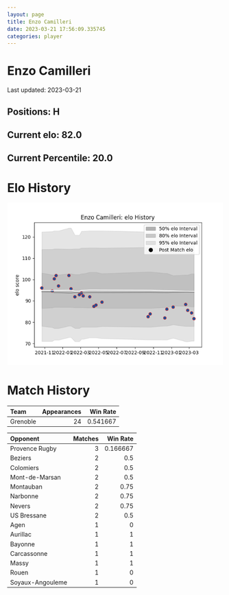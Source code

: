 ```yaml
---  
layout: page  
title: Enzo Camilleri  
date: 2023-03-21 17:56:09.335745  
categories: player  
---
```

# Enzo Camilleri


Last updated: 2023-03-21
## Positions: H

## Current elo: 82.0

## Current Percentile: 20.0

# Elo History


![elo history](history_EnzoCamilleri.png)
# Match History


| Team     |   Appearances |   Win Rate |
|:---------|--------------:|-----------:|
| Grenoble |            24 |   0.541667 |

| Opponent         |   Matches |   Win Rate |
|:-----------------|----------:|-----------:|
| Provence Rugby   |         3 |   0.166667 |
| Beziers          |         2 |   0.5      |
| Colomiers        |         2 |   0.5      |
| Mont-de-Marsan   |         2 |   0.5      |
| Montauban        |         2 |   0.75     |
| Narbonne         |         2 |   0.75     |
| Nevers           |         2 |   0.75     |
| US Bressane      |         2 |   0.5      |
| Agen             |         1 |   0        |
| Aurillac         |         1 |   1        |
| Bayonne          |         1 |   1        |
| Carcassonne      |         1 |   1        |
| Massy            |         1 |   1        |
| Rouen            |         1 |   0        |
| Soyaux-Angouleme |         1 |   0        |